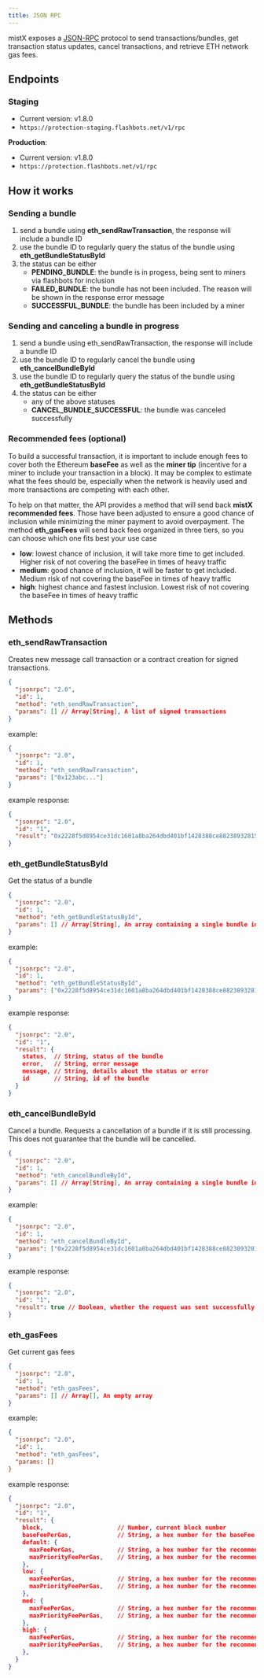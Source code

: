 ```yaml
---
title: JSON RPC
---
```

mistX exposes a [JSON-RPC](https://www.jsonrpc.org/specification) protocol to send transactions/bundles, get transaction status updates, cancel transactions, and retrieve ETH network gas fees.

## Endpoints

### Staging

- Current version: v1.8.0
- `https://protection-staging.flashbots.net/v1/rpc`

**Production**:

- Current version: v1.8.0
- `https://protection.flashbots.net/v1/rpc`

## How it works

### Sending a bundle

1. send a bundle using **eth_sendRawTransaction**, the response will include a bundle ID
2. use the bundle ID to regularly query the status of the bundle using **eth_getBundleStatusById**
3. the status can be either
    - **PENDING_BUNDLE**: the bundle is in progess, being sent to miners via flashbots for inclusion
    - **FAILED_BUNDLE**: the bundle has not been included. The reason will be shown in the response error message
    - **SUCCESSFUL_BUNDLE**: the bundle has been included by a miner

### Sending and canceling a bundle in progress

1. send a bundle using eth_sendRawTransaction, the response will include a bundle ID
2. use the bundle ID to regularly cancel the bundle using **eth_cancelBundleById**
3. use the bundle ID to regularly query the status of the bundle using **eth_getBundleStatusById**
4. the status can be either
    - any of the above statuses
    - **CANCEL_BUNDLE_SUCCESSFUL**: the bundle was canceled successfully

### Recommended fees (optional)

To build a successful transaction, it is important to include enough fees to cover both the Ethereum **baseFee** as well as the **miner tip** (incentive for a miner to include your transaction in a block). It may be complex to estimate what the fees should be, especially when the network is heavily used and more transactions are competing with each other.

To help on that matter, the API provides a method that will send back **mistX recommended fees**. Those have been adjusted to ensure a good chance of inclusion while minimizing the miner payment to avoid overpayment. The method **eth_gasFees** will send back fees organized in three tiers, so you can choose which one fits best your use case

- **low**: lowest chance of inclusion, it will take more time to get included. Higher risk of not covering the baseFee in times of heavy traffic
- **medium**: good chance of inclusion, it will be faster to get included. Medium risk of not covering the baseFee in times of heavy traffic
- **high**: highest chance and fastest inclusion. Lowest risk of not covering the baseFee in times of heavy traffic

## Methods

### eth_sendRawTransaction

Creates new message call transaction or a contract creation for signed transactions.

```json
{
  "jsonrpc": "2.0",
  "id": 1,
  "method": "eth_sendRawTransaction",
  "params": [] // Array[String], A list of signed transactions
}
```

example:

```json
{
  "jsonrpc": "2.0",
  "id": 1,
  "method": "eth_sendRawTransaction",
  "params": ["0x123abc..."]
}
```

example response:

```json
{
  "jsonrpc": "2.0",
  "id": "1",
  "result": "0x2228f5d8954ce31dc1601a8ba264dbd401bf1428388ce88238932815c5d6f23f" // id of the bundle
}
```

### eth_getBundleStatusById

Get the status of a bundle

```json
{
  "jsonrpc": "2.0",
  "id": 1,
  "method": "eth_getBundleStatusById",
  "params": [] // Array[String], An array containing a single bundle id returned from eth_sendRawTransaction
}
```

example:

```json
{
  "jsonrpc": "2.0",
  "id": 1,
  "method": "eth_getBundleStatusById",
  "params": ["0x2228f5d8954ce31dc1601a8ba264dbd401bf1428388ce88238932815c5d6f23f"]
}
```

example response:

```json
{
  "jsonrpc": "2.0",
  "id": "1",
  "result": {
    status,  // String, status of the bundle
    error,   // String, error message
    message, // String, details about the status or error 
    id       // String, id of the bundle
  }
}
```

### eth_cancelBundleById

Cancel a bundle. Requests a cancellation of a bundle if it is still processing. This does not guarantee that the bundle will be cancelled.

```json
{
  "jsonrpc": "2.0",
  "id": 1,
  "method": "eth_cancelBundleById",
  "params": [] // Array[String], An array containing a single bundle id returned from eth_sendRawTransaction
}
```

example:

```json
{
  "jsonrpc": "2.0",
  "id": 1,
  "method": "eth_cancelBundleById",
  "params": ["0x2228f5d8954ce31dc1601a8ba264dbd401bf1428388ce88238932815c5d6f23f"]
}
```

example response:

```json
{
  "jsonrpc": "2.0",
  "id": "1",
  "result": true // Boolean, whether the request was sent successfully
}
```

### eth_gasFees

Get current gas fees

```json
{
  "jsonrpc": "2.0",
  "id": 1,
  "method": "eth_gasFees",
  "params": [] // Array[], An empty array
}
```

example:

```json
{
  "jsonrpc": "2.0",
  "id": 1,
  "method": "eth_gasFees",
  "params: []
}
```

example response:

```json
{
  "jsonrpc": "2.0",
  "id": "1",
  "result": {
    block,                     // Number, current block number
    baseFeePerGas,             // String, a hex number for the baseFee at the current block
    default: {
      maxFeePerGas,            // String, a hex number for the recommended default maxFeePerGas
      maxPriorityFeePerGas,    // String, a hex number for the recommended default maxPriorityFeePerGas
    },
    low: {
      maxFeePerGas,            // String, a hex number for the recommended low maxFeePerGas
      maxPriorityFeePerGas,    // String, a hex number for the recommended low maxPriorityFeePerGas
    },
    med: {
      maxFeePerGas,            // String, a hex number for the recommended med maxFeePerGas
      maxPriorityFeePerGas,    // String, a hex number for the recommended med maxPriorityFeePerGas
    },
    high: {
      maxFeePerGas,            // String, a hex number for the recommended high maxFeePerGas
      maxPriorityFeePerGas,    // String, a hex number for the recommended high maxPriorityFeePerGas
    },
  }
}
```
